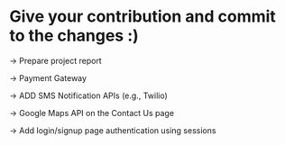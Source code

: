 # Give your contribution and commit to the changes :)

-> Prepare project report

-> Payment Gateway

-> ADD SMS Notification APIs (e.g., Twilio)

-> Google Maps API on the Contact Us page

-> Add login/signup page authentication using sessions
